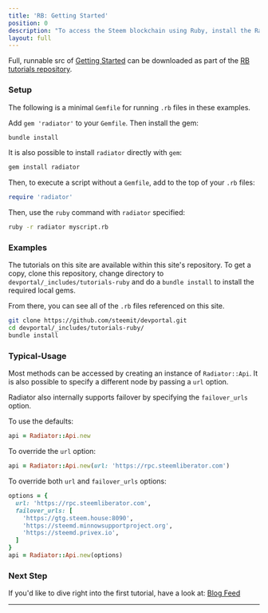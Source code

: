 ```yaml
---
title: 'RB: Getting Started'
position: 0
description: "To access the Steem blockchain using Ruby, install the Radiator gem: [https://github.com/inertia186/radiator](https://github.com/inertia186/radiator).  Full documentation on Radiator api methods are hosted on [rubydoc.info](http://www.rubydoc.info/gems/radiator)."
layout: full
---              
```

<span class="fa-pull-left top-of-tutorial-repo-link"><span class="first-word">Full</span>, runnable src of [Getting Started](https://github.com/steemit/devportal-tutorials-rb/tree/master/tutorials/00_getting_started) can be downloaded as part of the [RB tutorials repository](https://github.com/steemit/devportal-tutorials-rb).</span>
<br>



### Setup

The following is a minimal `Gemfile` for running `.rb` files in these examples.

Add `gem 'radiator'` to your `Gemfile`.  Then install the gem:

```bash
bundle install
```

It is also possible to install `radiator` directly with `gem`:

```bash
gem install radiator
```

Then, to execute a script without a `Gemfile`, add to the top of your `.rb` files:

```ruby
require 'radiator'
```

Then, use the `ruby` command with `radiator` specified:

```bash
ruby -r radiator myscript.rb
```

### Examples

The tutorials on this site are available within this site's repository.  To get a copy, clone this repository, change directory to `devportal/_includes/tutorials-ruby` and do a `bundle install` to install the required local gems.

From there, you can see all of the `.rb` files referenced on this site.

```bash
git clone https://github.com/steemit/devportal.git
cd devportal/_includes/tutorials-ruby/
bundle install
```

### Typical-Usage

Most methods can be accessed by creating an instance of `Radiator::Api`.  It is also possible to specify a different node by passing a `url` option.

Radiator also internally supports failover by specifying the `failover_urls` option.

To use the defaults:

```ruby
api = Radiator::Api.new
```

To override the `url` option:

```ruby
api = Radiator::Api.new(url: 'https://rpc.steemliberator.com')
```

To override both `url` and `failover_urls` options:

```ruby
options = {
  url: 'https://rpc.steemliberator.com',
  failover_urls: [
    'https://gtg.steem.house:8090',
    'https://steemd.minnowsupportproject.org',
    'https://steemd.privex.io',
  ]
}
api = Radiator::Api.new(options)
```

### Next Step

If you'd like to dive right into the first tutorial, have a look at: [Blog Feed](https://github.com/steemit/devportal-tutorials-rb/tree/master/tutorials/01_blog_feed)


---
